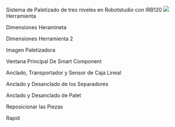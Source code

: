 Sistema de Paletizado de tres niveles en Robotstudio con IRB120
![](Multimedia/github-imagen1.jpg.png)
Herramienta

Dimensiones Heramineta

Dimensiones Herramienta 2

Imagen Paletizadora

Ventana Principal De Smart Component 

Anclado, Transportador y Sensor de Caja Lineal

Anclado y Desanclado de los Separadores

Anclado y Desanclado de Palet

Reposicionar las Piezas

Rapid


